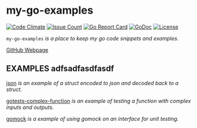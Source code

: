 # my-go-examples

[![Code Climate](https://codeclimate.com/github/JeffDeCola/my-go-examples/badges/gpa.svg)](https://codeclimate.com/github/JeffDeCola/my-go-examples)
[![Issue Count](https://codeclimate.com/github/JeffDeCola/my-go-examples/badges/issue_count.svg)](https://codeclimate.com/github/JeffDeCola/my-go-examples/issues)
[![Go Report Card](https://goreportcard.com/badge/jeffdecola/my-go-examples)](https://goreportcard.com/report/jeffdecola/my-go-examples)
[![GoDoc](https://godoc.org/github.com/JeffDeCola/my-go-examples?status.svg)](https://godoc.org/github.com/JeffDeCola/my-go-examples)
[![License](http://img.shields.io/:license-mit-blue.svg)](http://jeffdecola.mit-license.org)

`my-go-examples` _is a place to keep my go code snippets and examples._

[GitHub Webpage](https://jeffdecola.github.io/my-go-examples/)

## EXAMPLES adfsadfasdfasdf

[json](https://github.com/JeffDeCola/my-go-examples/tree/master/json)
_is an example of a struct encoded to json and decoded back to a struct._

[gotests-complex-function](https://github.com/JeffDeCola/my-go-examples/tree/master/gotests-complex-function)
_is an example of testing a function with complex inputs and outputs._

[gomock](https://github.com/JeffDeCola/my-go-examples/tree/master/gomock)
_is a example of using gomock on an interface for unit testing._
